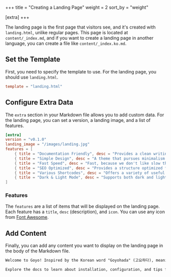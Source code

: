 +++
title = "Creating a Landing Page"
weight = 2
sort_by = "weight"

[extra]
+++

The landing page is the first page that visitors see, and it's created with `landing.html`, unlike regular pages. This page is located at `content/_index.md`, and if you want to create a landing page in another language, you can create a file like `content/_index.ko.md`.

## Set the Template

First, you need to specify the template to use. For the landing page, you should use `landing.html`.

```toml
template = "landing.html"
```

## Configure Extra Data

The `extra` section in your Markdown file allows you to add custom data. For the landing page, you can set a version, a landing image, and a list of features.

```toml
[extra]
version = "v0.1.0"
landing_image = "/images/landing.jpg"
features = [
    { title = "Documentation Friendly", desc = "Provides a clean writing experience for documentation.", icon = "fa-solid fa-book" },
    { title = "Simple Design", desc = "A theme that pursues minimalism.", icon = "fa-solid fa-minimize" },
    { title = "Fast Speed", desc = "Fast, because we don't like slow things.", icon = "fa-solid fa-bolt" },
    { title = "SEO Optimized", desc = "Provides a structure optimized for search engines.", icon = "fa-solid fa-magnifying-glass-chart" },
    { title = "Various Shortcodes", desc = "Offers a variety of useful shortcodes.", icon = "fa-solid fa-code" },
    { title = "Dark & Light Mode", desc = "Supports both dark and light modes.", icon = "fa-solid fa-circle-half-stroke" },
]
```

### Features

The `features` are a list of items that will be displayed on the landing page. Each feature has a `title`, `desc` (description), and `icon`. You can use any icon from [Font Awesome](https://fontawesome.com/).

## Add Content

Finally, you can add any content you want to display on the landing page in the body of the Markdown file.

```markdown
Welcome to Goyo! Inspired by the Korean word "Goyohada" (고요하다), meaning calm or serene, Goyo is a Zola theme that aims for simplicity and clean documentation. With Goyo, you can easily create beautiful and practical documentation pages.

Explore the docs to learn about installation, configuration, and tips for customizing your own Goyo!
```
